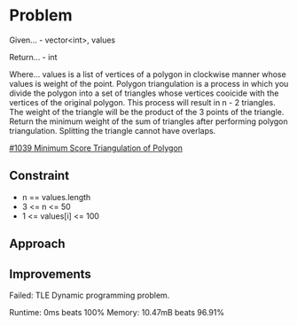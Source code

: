 
# Problem
Given...
    - vector\<int>, values

Return...
    - int

Where...
values is a list of vertices of a polygon in clockwise manner whose values is 
weight of the point. Polygon triangulation is a process in which you divide the
polygon into a set of triangles whose vertices cooicide with the vertices of
the original polygon. This process will result in n - 2 triangles. The weight
of the triangle will be the product of the 3 points of the triangle. Return 
the minimum weight of the sum of triangles after performing polygon 
triangulation. Splitting the triangle cannot have overlaps.

[\#1039 Minimum Score Triangulation of Polygon](https://leetcode.com/problems/minimum-score-triangulation-of-polygon/description/?envType=daily-question&envId=2025-09-29)

## Constraint
- n == values.length
- 3 <= n <= 50
- 1 <= values\[i] <= 100

## Approach

## Improvements
Failed: TLE
Dynamic programming problem.

Runtime:
0ms beats 100%
Memory: 
10.47mB beats 96.91%

